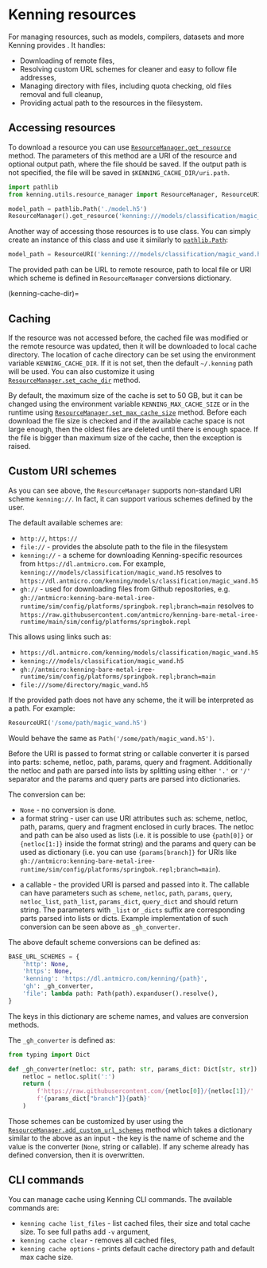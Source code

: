 # Kenning resources

For managing resources, such as models, compilers, datasets and more Kenning provides [](resourcemanager-api).
It handles:

* Downloading of remote files,
* Resolving custom URL schemes for cleaner and easy to follow file addresses,
* Managing directory with files, including quota checking, old files removal and full cleanup,
* Providing actual path to the resources in the filesystem.

## Accessing resources

To download a resource you can use [`ResourceManager.get_resource`](resourcemanager-api) method.
The parameters of this method are a URI of the resource and optional output path, where the file should be saved.
If the output path is not specified, the file will be saved in `$KENNING_CACHE_DIR/uri.path`.

```python
import pathlib
from kenning.utils.resource_manager import ResourceManager, ResourceURI

model_path = pathlib.Path('./model.h5')
ResourceManager().get_resource('kenning:///models/classification/magic_wand.h5', model_path)
```

Another way of accessing those resources is to use [](resourceuri-api) class.
You can simply create an instance of this class and use it similarly to [`pathlib.Path`](https://docs.python.org/3/library/pathlib.html#pathlib.Path):

```python
model_path = ResourceURI('kenning:///models/classification/magic_wand.h5')
```

The provided path can be URL to remote resource, path to local file or URI which scheme is defined in `ResourceManager` conversions dictionary.

(kenning-cache-dir)=
## Caching

If the resource was not accessed before, the cached file was modified or the remote resource was updated, then it will be downloaded to local cache directory.
The location of cache directory can be set using the environment variable `KENNING_CACHE_DIR`.
If it is not set, then the default `~/.kenning` path will be used.
You can also customize it using [`ResourceManager.set_cache_dir`](resourcemanager-api) method.

By default, the maximum size of the cache is set to 50 GB, but it can be changed using the environment variable `KENNING_MAX_CACHE_SIZE` or in the runtime using [`ResourceManager.set_max_cache_size`](resourcemanager-api) method.
Before each download the file size is checked and if the available cache space is not large enough, then the oldest files are deleted until there is enough space.
If the file is bigger than maximum size of the cache, then the exception is raised.

## Custom URI schemes

As you can see above, the `ResourceManager` supports non-standard URI scheme `kenning://`.
In fact, it can support various schemes defined by the user.

The default available schemes are:

* `http://`, `https://`
* `file://` - provides the absolute path to the file in the filesystem
* `kenning://` - a scheme for downloading Kenning-specific resources from `https://dl.antmicro.com`.
  For example, `kenning:///models/classification/magic_wand.h5` resolves to `https://dl.antmicro.com/kenning/models/classification/magic_wand.h5`
* `gh://` - used for downloading files from Github repositories, e.g. `gh://antmicro:kenning-bare-metal-iree-runtime/sim/config/platforms/springbok.repl;branch=main` resolves to `https://raw.githubusercontent.com/antmicro/kenning-bare-metal-iree-runtime/main/sim/config/platforms/springbok.repl`


This allows using links such as:
- `https://dl.antmicro.com/kenning/models/classification/magic_wand.h5`
- `kenning:///models/classification/magic_wand.h5`
- `gh://antmicro:kenning-bare-metal-iree-runtime/sim/config/platforms/springbok.repl;branch=main`
- `file:///some/directory/magic_wand.h5`


If the provided path does not have any scheme, the it will be interpreted as a path.
For example:

```python
ResourceURI('/some/path/magic_wand.h5')
```

Would behave the same as `Path('/some/path/magic_wand.h5')`.

Before the URI is passed to format string or callable converter it is parsed into parts: scheme, netloc, path, params, query and fragment.
Additionally the netloc and path are parsed into lists by splitting using either `'.'` or `'/'` separator and the params and query parts are parsed into dictionaries.

The conversion can be:

* `None` - no conversion is done.
* a format string - user can use URI attributes such as: scheme, netloc, path, params, query and fragment enclosed in curly braces.
  The netloc and path can be also used as lists (i.e. it is possible to use `{path[0]}` or `{netloc[1:]}` inside the format string) and the params and query can be used as dictionary (i.e. you can use `{params[branch]}` for URIs like `gh://antmicro:kenning-bare-metal-iree-runtime/sim/config/platforms/springbok.repl;branch=main`).
- a callable - the provided URI is parsed and passed into it.
  The callable can have parameters such as `scheme`, `netloc`, `path`, `params`, `query`, `netloc_list`, `path_list`, `params_dict`, `query_dict` and should return string.
  The parameters with `_list` or `_dicts` suffix are corresponding parts parsed into lists or dicts.
  Example implementation of such conversion can be seen above as `_gh_converter`.

The above default scheme conversions can be defined as:

```python test-skip
BASE_URL_SCHEMES = {
    'http': None,
    'https': None,
    'kenning': 'https://dl.antmicro.com/kenning/{path}',
    'gh': _gh_converter,
    'file': lambda path: Path(path).expanduser().resolve(),
}
```

The keys in this dictionary are scheme names, and values are conversion methods.

The `_gh_converter` is defined as:

```python
from typing import Dict

def _gh_converter(netloc: str, path: str, params_dict: Dict[str, str]) -> str:
    netloc = netloc.split(':')
    return (
        f'https://raw.githubusercontent.com/{netloc[0]}/{netloc[1]}/'
        f'{params_dict["branch"]}{path}'
    )
```

Those schemes can be customized by user using the [`ResourceManager.add_custom_url_schemes`](resourcemanager-api) method which takes a dictionary similar to the above as an input - the key is the name of scheme and the value is the converter (`None`, string or callable).
If any scheme already has defined conversion, then it is overwritten.

## CLI commands

You can manage cache using Kenning CLI commands.
The available commands are:

* `kenning cache list_files` - list cached files, their size and total cache size.
  To see full paths add `-v` argument,
* `kenning cache clear` - removes all cached files,
* `kenning cache options` - prints default cache directory path and default max cache size.

